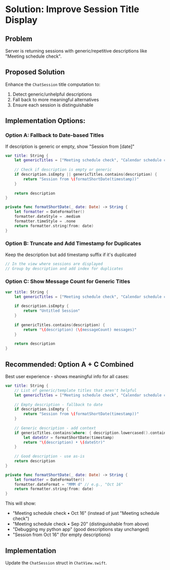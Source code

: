 # Solution: Improve Session Title Display

## Problem
Server is returning sessions with generic/repetitive descriptions like "Meeting schedule check".

## Proposed Solution
Enhance the `ChatSession` title computation to:
1. Detect generic/unhelpful descriptions
2. Fall back to more meaningful alternatives
3. Ensure each session is distinguishable

## Implementation Options:

### Option A: Fallback to Date-based Titles
If description is generic or empty, show "Session from [date]"

```swift
var title: String {
    let genericTitles = ["Meeting schedule check", "Calendar schedule check", "Untitled"]
    
    // Check if description is empty or generic
    if description.isEmpty || genericTitles.contains(description) {
        return "Session from \(formatShortDate(timestamp))"
    }
    
    return description
}

private func formatShortDate(_ date: Date) -> String {
    let formatter = DateFormatter()
    formatter.dateStyle = .medium
    formatter.timeStyle = .none
    return formatter.string(from: date)
}
```

### Option B: Truncate and Add Timestamp for Duplicates
Keep the description but add timestamp suffix if it's duplicated

```swift
// In the view where sessions are displayed
// Group by description and add index for duplicates
```

### Option C: Show Message Count for Generic Titles
```swift
var title: String {
    let genericTitles = ["Meeting schedule check", "Calendar schedule check"]
    
    if description.isEmpty {
        return "Untitled Session"
    }
    
    if genericTitles.contains(description) {
        return "\(description) (\(messageCount) messages)"
    }
    
    return description
}
```

## Recommended: Option A + C Combined
Best user experience - shows meaningful info for all cases:

```swift
var title: String {
    // List of generic/template titles that aren't helpful
    let genericTitles = ["Meeting schedule check", "Calendar schedule check", "check"]
    
    // Empty description - fallback to date
    if description.isEmpty {
        return "Session from \(formatShortDate(timestamp))"
    }
    
    // Generic description - add context
    if genericTitles.contains(where: { description.lowercased().contains($0.lowercased()) }) {
        let dateStr = formatShortDate(timestamp)
        return "\(description) • \(dateStr)"
    }
    
    // Good description - use as-is
    return description
}

private func formatShortDate(_ date: Date) -> String {
    let formatter = DateFormatter()
    formatter.dateFormat = "MMM d" // e.g., "Oct 16"
    return formatter.string(from: date)
}
```

This will show:
- "Meeting schedule check • Oct 16" (instead of just "Meeting schedule check")
- "Meeting schedule check • Sep 20" (distinguishable from above)
- "Debugging my python app" (good descriptions stay unchanged)
- "Session from Oct 16" (for empty descriptions)

## Implementation
Update the `ChatSession` struct in `ChatView.swift`.

